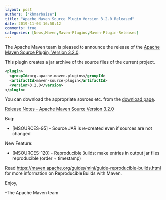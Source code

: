 ```yaml
---
layout: post
authors: ["khmarbaise"]
title: "Apache Maven Source Plugin Version 3.2.0 Released"
date: 2019-11-03 16:50:12
comments: true
categories: [News,Maven,Maven-Plugins,Maven-Plugin-Releases]
---
```

The Apache Maven team is pleased to announce the release of the 
[Apache Maven Source Plugin, Version 3.2.0][home].

This plugin creates a jar archive of the source files of the current project.

``` xml
<plugin>
  <groupId>org.apache.maven.plugins</groupId>
  <artifactId>maven-source-plugin</artifactId>
  <version>3.2.0</version>
</plugin>
```

You can download the appropriate sources etc. from the [download page][download].

<!-- more -->

[Release Notes - Apache Maven Source Version 3.2.0][release]

Bug:

 * [MSOURCES-95] - Source JAR is re-created even if sources are not changed

New Feature:

 * [MSOURCES-120] - Reproducible Builds: make entries in output jar files reproducible (order + timestamp)

Read https://maven.apache.org/guides/mini/guide-reproducible-builds.html for more information on Reproducible Builds with Maven.

Enjoy,

-The Apache Maven team

[download]: https://maven.apache.org/plugins/maven-source-plugin/download.html
[home]: https://maven.apache.org/plugins/maven-source-plugin/
[release]: https://issues.apache.org/jira/secure/ReleaseNote.jspa?projectId=12317924&version=12345522
